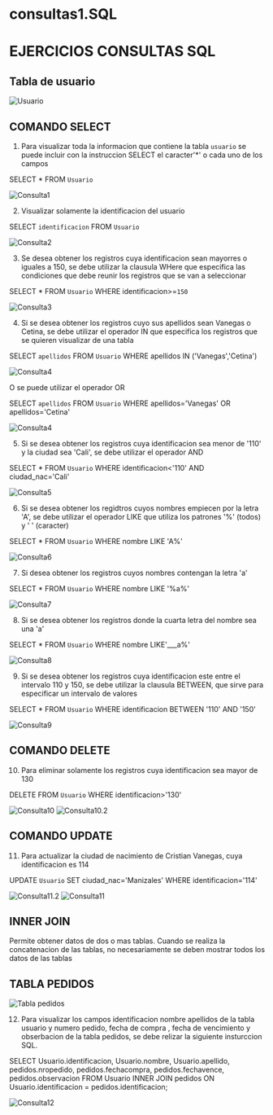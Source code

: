 # consultas1.SQL

# EJERCICIOS CONSULTAS SQL

## Tabla de usuario

![Usuario](img/usuario.png "Usuario")

## COMANDO SELECT

1. Para visualizar toda la informacion que contiene la tabla `usuario` se puede incluir con la instruccion SELECT el caracter'*' o cada uno de los campos 

SELECT * FROM `Usuario` 

![Consulta1](img/Consulta1.png "Consulta1")

2. Visualizar solamente la identificacion del usuario 

SELECT `identificacion` FROM `Usuario` 

![Consulta2](img/Consulta2.png "Consulta2")

3. Se desea obtener los registros cuya identificacion sean mayorres o iguales a 150, se debe utilizar la clausula WHere que especifica las condiciones que debe reunir los registros que se van a seleccionar 

SELECT * FROM `Usuario` WHERE identificacion>=`150`

![Consulta3](img/Consulta3.png "Consulta3")

4. Si se desea obtener los registros cuyo sus apellidos sean Vanegas o Cetina, se debe utilizar el operador IN que especifica los registros que se quieren visualizar de una tabla

SELECT `apellidos` FROM `Usuario` WHERE apellidos IN ('Vanegas','Cetina')

![Consulta4](img/Consulta4.png "Consulta4")

O se puede utilizar el operador OR 

SELECT `apellidos` FROM `Usuario` WHERE apellidos='Vanegas' OR apellidos='Cetina'

![Consulta4](img/Consulta4.2.png "Consulta4.2")

5. Si se desea obtener los registros cuya identificacion sea menor de '110' y la ciudad sea 'Cali', se debe utilizar el operador AND

SELECT * FROM `Usuario` WHERE identificacion<'110' AND ciudad_nac='Cali'

![Consulta5](img/Consulta5.png "Consulta5")

6. Si se desea obtener los regidtros cuyos nombres empiecen por la letra 'A', se debe utilizar el operador LIKE que utiliza los patrones '%' (todos) y ' ' (caracter)

SELECT * FROM `Usuario` WHERE nombre LIKE 'A%'

![Consulta6](img/CONSULTA6.png "Consulta6")

7. Si desea obtener los registros cuyos nombres contengan la letra 'a'

SELECT * FROM `Usuario` WHERE nombre LIKE '%a%'

![Consulta7](img/consulta7.png "Consulta7")

8. Si se desea obtener los registros donde la cuarta letra del nombre sea una 'a'

SELECT * FROM `Usuario` WHERE nombre LIKE'___a%'

![Consulta8](img/consulta8.png "Consulta8")

9. Si se desea obtener los registros cuya identificacion este entre el intervalo 110 y 150, se debe utilizar la clausula BETWEEN, que sirve para especificar un intervalo de valores

SELECT * FROM `Usuario` WHERE identificacion BETWEEN '110' AND '150'

![Consulta9](img/consulta9.png "Consulta9")

## COMANDO DELETE 

10. Para eliminar solamente los registros cuya identificacion sea mayor de 130 

DELETE FROM `Usuario` WHERE identificacion>'130'

![Consulta10](img/consulta10.png "Consulta10")
![Consulta10.2](img/consulta%2010.2.png "Consulta10.2")

## COMANDO UPDATE

11. Para actualizar la ciudad de nacimiento de Cristian Vanegas, cuya identificacion es 114

UPDATE `Usuario` SET ciudad_nac='Manizales' WHERE identificacion='114'

![Consulta11.2](img/consulta11.png "Consulta11")
![Consulta11](img/consulta11.2.png "Consulta11.2")

## INNER JOIN

Permite obtener datos de dos o mas tablas. Cuando se realiza la concatenacion de las tablas, no necesariamente se deben mostrar todos los datos de las tablas

## TABLA PEDIDOS

![Tabla pedidos](img/pedidos.png "Tabla pedidos")

12. Para visualizar los campos identificacion nombre apellidos de la tabla usuario y numero pedido, fecha de compra , fecha de vencimiento y obserbacion de la tabla pedidos, se debe relizar la siguiente insturccion SQL.

SELECT Usuario.identificacion, Usuario.nombre, Usuario.apellido, pedidos.nropedido, pedidos.fechacompra, pedidos.fechavence, pedidos.observacion FROM Usuario INNER JOIN pedidos ON Usuario.identificacion = pedidos.identificacion;

![Consulta12](img/COSNULTA12.png "Consulta12")
